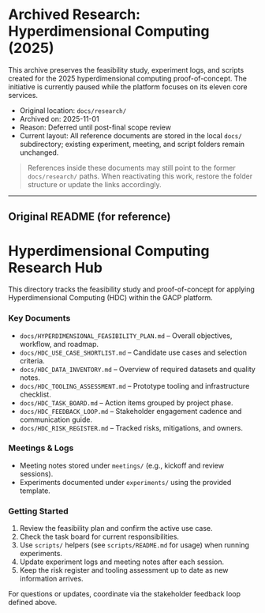# Archived Research: Hyperdimensional Computing (2025)

This archive preserves the feasibility study, experiment logs, and scripts created for the 2025 hyperdimensional computing proof-of-concept. The initiative is currently paused while the platform focuses on its eleven core services.

- Original location: `docs/research/`
- Archived on: 2025-11-01
- Reason: Deferred until post-final scope review
- Current layout: All reference documents are stored in the local `docs/` subdirectory; existing
  experiment, meeting, and script folders remain unchanged.

> References inside these documents may still point to the former `docs/research/` paths. When reactivating this work, restore the folder structure or update the links accordingly.

---

## Original README (for reference)

# Hyperdimensional Computing Research Hub

This directory tracks the feasibility study and proof-of-concept for applying Hyperdimensional Computing (HDC) within the GACP platform.

### Key Documents

- `docs/HYPERDIMENSIONAL_FEASIBILITY_PLAN.md` – Overall objectives, workflow, and roadmap.
- `docs/HDC_USE_CASE_SHORTLIST.md` – Candidate use cases and selection criteria.
- `docs/HDC_DATA_INVENTORY.md` – Overview of required datasets and quality notes.
- `docs/HDC_TOOLING_ASSESSMENT.md` – Prototype tooling and infrastructure checklist.
- `docs/HDC_TASK_BOARD.md` – Action items grouped by project phase.
- `docs/HDC_FEEDBACK_LOOP.md` – Stakeholder engagement cadence and communication guide.
- `docs/HDC_RISK_REGISTER.md` – Tracked risks, mitigations, and owners.

### Meetings & Logs

- Meeting notes stored under `meetings/` (e.g., kickoff and review sessions).
- Experiments documented under `experiments/` using the provided template.

### Getting Started

1. Review the feasibility plan and confirm the active use case.
2. Check the task board for current responsibilities.
3. Use `scripts/` helpers (see `scripts/README.md` for usage) when running experiments.
4. Update experiment logs and meeting notes after each session.
5. Keep the risk register and tooling assessment up to date as new information arrives.

For questions or updates, coordinate via the stakeholder feedback loop defined above.
